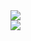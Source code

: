 
<div align="left"> <img src="https://metrics.lecoq.io/iamwuz?template=classic&config.timezone=Asia%2FShanghai"> </div>
<div align="bottom"> <img src="https://visitor-badge.glitch.me/badge?page_id=iamwuz" /> </div>

<!--
**iamwuz/iamwuz** is a ✨ _special_ ✨ repository because its `README.md` (this file) appears on your GitHub profile.

Here are some ideas to get you started:
### Hi there 👋
- 🔭 I’m currently working on ...
- 🌱 I’m currently learning ...
- 👯 I’m looking to collaborate on ...
- 🤔 I’m looking for help with ...
- 💬 Ask me about ...
- 📫 How to reach me: ...
- 😄 Pronouns: ...
- ⚡ Fun fact: ...
-->
